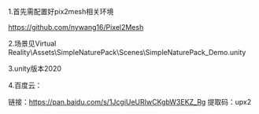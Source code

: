 1.首先需配置好pix2mesh相关环境

https://github.com/nywang16/Pixel2Mesh

2.场景见Virtual Reality\Assets\SimpleNaturePack\Scenes\SimpleNaturePack_Demo.unity

3.unity版本2020

4.百度云：

链接：https://pan.baidu.com/s/1JcgiUeURIwCKgbW3EKZ_Rg 
提取码：upx2